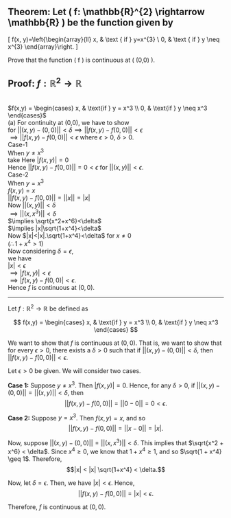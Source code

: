 ## Theorem: Let \( f: \mathbb{R}^{2} \rightarrow \mathbb{R} \) be the function given by

\[
f(x, y)=\left\{\begin{array}{ll}
x, & \text { if } y=x^{3} \\
0, & \text { if } y \neq x^{3}
\end{array}\right.
\]

Prove that the function \( f \) is continuous at \( (0,0) \).

## Proof: $f:\mathbb{R}^2\rightarrow\mathbb{R}$

\
$f(x,y) = \begin{cases}
x, & \text{if } y = x^3 \\
0, & \text{if } y \neq x^3 
\end{cases}$
\
(a) For continuity at (0,0), we have to show
\
for $||(x,y)-(0,0)||<\delta \implies ||f(x,y)-f(0,0)||<\epsilon$
\
$\implies ||f(x,y)-f(0,0)||<\epsilon$ where $\epsilon>0$, $\delta>0$.
\
Case-1
\
When $y\neq x^3$
\
take Here $|f(x,y)|=0$
\
Hence $||f(x,y)-f(0,0)||=0<\epsilon$ for $||(x,y)||<\epsilon$.
\
Case-2
\
When $y=x^3$
\
$f(x,y)=x$
\
$||f(x,y)-f(0,0)||=||x||=|x|$
\
Now $||(x,y)||<\delta$
\
$\implies ||(x,x^3)||<\delta$
\
$\implies \sqrt{x^2+x^6}<\delta$
\
$\implies |x|\sqrt{1+x^4}<\delta$
\
Now $|x|<|x|.\sqrt{1+x^4}<\delta$ for $x\neq0$
\
$(\therefore 1+x^4>1)$
\
Now considering $\delta=\epsilon$,
\
we have
\
$|x|<\epsilon$
\
$\implies |f(x,y)|<\epsilon$
\
$\implies |f(x,y)-f(0,0)|<\epsilon$.
\
Hence $f$ is continuous at $(0,0)$.

---

Let $f: \mathbb{R}^2 \rightarrow \mathbb{R}$ be defined as

$$
f(x,y) = \begin{cases}
x, & \text{if } y = x^3 \\
0, & \text{if } y \neq x^3
\end{cases}
$$

We want to show that $f$ is continuous at $(0,0)$. That is, we want to show that for every $\epsilon > 0$, there exists a $\delta > 0$ such that if $||(x,y)-(0,0)||<\delta$, then $||f(x,y)-f(0,0)||<\epsilon$.

Let $\epsilon > 0$ be given. We will consider two cases.

**Case 1:** Suppose $y \neq x^3$. Then $|f(x,y)| = 0$. Hence, for any $\delta > 0$, if $||(x,y)-(0,0)|| = ||(x,y)|| < \delta$, then
$$||f(x,y) - f(0,0)|| = ||0-0|| = 0 < \epsilon.$$

**Case 2:** Suppose $y = x^3$. Then $f(x,y) = x$, and so
$$||f(x,y) - f(0,0)|| = ||x-0|| = |x|.$$

Now, suppose $||(x,y)-(0,0)|| = ||(x,x^3)|| < \delta$. This implies that $\sqrt{x^2 + x^6} < \delta$. Since $x^4 \geq 0$, we know that $1 + x^4 \geq 1$, and so $\sqrt{1 + x^4} \geq 1$. Therefore,
$$|x| < |x| \sqrt{1+x^4} < \delta.$$

Now, let $\delta = \epsilon$. Then, we have $|x| < \epsilon$. Hence,
$$||f(x,y) - f(0,0)|| = |x| < \epsilon.$$

Therefore, $f$ is continuous at $(0,0)$.
